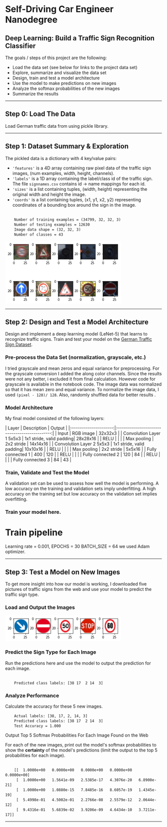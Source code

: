 
# Self-Driving Car Engineer Nanodegree

## Deep Learning: Build a Traffic Sign Recognition Classifier

The goals / steps of this project are the following:
* Load the data set (see below for links to the project data set)
* Explore, summarize and visualize the data set
* Design, train and test a model architecture
* Use the model to make predictions on new images
* Analyze the softmax probabilities of the new images
* Summarize the results

---
## Step 0: Load The Data

 Load German traffic data from using pickle library.

---

## Step 1: Dataset Summary & Exploration

The pickled data is a dictionary with 4 key/value pairs:

- `'features'` is a 4D array containing raw pixel data of the traffic sign images, (num examples, width, height, channels).
- `'labels'` is a 1D array containing the label/class id of the traffic sign. The file `signnames.csv` contains id -> name mappings for each id.
- `'sizes'` is a list containing tuples, (width, height) representing the original width and height the image.
- `'coords'` is a list containing tuples, (x1, y1, x2, y2) representing coordinates of a bounding box around the sign in the image.

```

    Number of training examples = (34799, 32, 32, 3)
    Number of testing examples = 12630
    Image data shape = (32, 32, 3)
    Number of classes = 43
```

![png](output_6_0.png)


----

## Step 2: Design and Test a Model Architecture

Design and implement a deep learning model (LeNet-5) that learns to recognize traffic signs. Train and test your model on the [German Traffic Sign Dataset](http://benchmark.ini.rub.de/?section=gtsrb&subsection=dataset).


### Pre-process the Data Set (normalization, grayscale, etc.)
I tried grayscale and mean zeros and equal variance for preprocessing. For the grayscale conversion I added the along color channels. Since the results were not any better, i excluded it from final calculation. However code for grayscale is available in the notebook code. The image data was normalized so that it has mean zero and equal variance. To normalize the image data, I used `(pixel - 128)/ 128`. Also, randomly shuffled data for better results .

### Model Architecture

My final model consisted of the following layers:

| Layer         		|     Description	        					| Output        |
|:---------------------:|:---------------------------------------------:|
| Input         		|  RGB image   							|      32x32x3          |
| Convolution Layer 1 5x5x3     	| 1x1 stride, valid padding| 28x28x16 	|
| RELU					|												|                         |
| Max pooling	      	| 2x2 stride |   14x14x16				|
| Convolution Layer 2 5x5x3	    | 1x1 stride, valid padding| 10x10x16     |
| RELU					|												|                         |
| Max pooling	      	| 2x2 stride |   5x5x16				|
| Fully connected	1	| 400        		|  120							|
| RELU					|												|                         |
| Fully connected	2	| 120        		|  84							|
| RELU					|												|                         |
| Fully connected	3	| 84        		|  43						|


### Train, Validate and Test the Model

A validation set can be used to assess how well the model is performing. A low accuracy on the training and validation
sets imply underfitting. A high accuracy on the training set but low accuracy on the validation set implies overfitting.


### Train your model here.

# Train pipeline
Learning rate = 0.001,
EPOCHS = 30
BATCH_SIZE = 64
we used Adam optimizer.

---

## Step 3: Test a Model on New Images

To get more insight into how our model is working, I downloaded five pictures of traffic signs from the web and use your model to predict the traffic sign type.

### Load and Output the Images


![png](output_19_0.png)


### Predict the Sign Type for Each Image

Run the predictions here and use the model to output the prediction for each image.

```

    Predicted class labels: [38 17  2 14  3]

```

### Analyze Performance

Calculate the accuracy for these 5 new images.

```
    Actual labels: [38, 17, 2, 14, 3]
    Predicted class labels: [38 17  2 14  3]
    Test Accuracy = 1.000
```

Output Top 5 Softmax Probabilities For Each Image Found on the Web

For each of the new images, print out the model's softmax probabilities to show the **certainty** of the model's predictions (limit the output to the top 5 probabilities for each image).

```

    [[  1.0000e+00   0.0000e+00   0.0000e+00   0.0000e+00   0.0000e+00]
     [  1.0000e+00   1.5641e-09   2.5385e-17   4.3076e-20   6.8900e-21]
     [  1.0000e+00   1.0880e-15   7.8485e-16   8.6057e-19   1.4345e-19]
     [  5.4998e-01   4.5002e-01   2.2766e-08   2.5579e-12   2.0644e-12]
     [  9.4316e-01   5.6839e-02   3.9206e-09   4.6434e-10   3.7211e-17]]

```
---
